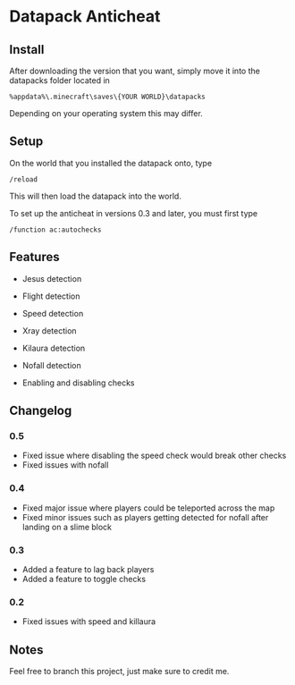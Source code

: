 # Datapack Anticheat

## Install
After downloading the version that you want, simply move it into the datapacks folder located in
```
%appdata%\.minecraft\saves\{YOUR WORLD}\datapacks
```
Depending on your operating system this may differ.

## Setup
On the world that you installed the datapack onto, type
```
/reload
```
This will then load the datapack into the world.

To set up the anticheat in versions 0.3 and later, you must first type
```
/function ac:autochecks
```

## Features
* Jesus detection
* Flight detection
* Speed detection
* Xray detection
* Kilaura detection
* Nofall detection

* Enabling and disabling checks

## Changelog
### 0.5
* Fixed issue where disabling the speed check would break other checks
* Fixed issues with nofall

### 0.4
* Fixed major issue where players could be teleported across the map
* Fixed minor issues such as players getting detected for nofall after landing on a slime block

### 0.3
* Added a feature to lag back players
* Added a feature to toggle checks

### 0.2
* Fixed issues with speed and killaura

## Notes
Feel free to branch this project, just make sure to credit me.
